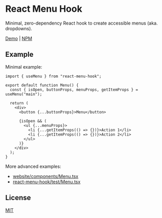 # React Menu Hook

Minimal, zero-dependency React hook to create accessible menus (aka. dropdowns).

[Demo](https://react-menu-hook.vercel.app) | [NPM](http://npmjs.com/package/react-menu-hook)

## Example

Minimal example:

```tsx
import { useMenu } from "react-menu-hook";

export default function Menu() {
  const { isOpen, buttonProps, menuProps, getItemProps } = useMenu("main");

  return (
    <div>
      <button {...buttonProps}>Menu</button>

      {isOpen && (
        <ul {...menuProps}>
          <li {...getItemProps(() => {})}>Action 1</li>
          <li {...getItemProps(() => {})}>Action 2</li>
        </ul>
      )}
    </div>
  );
}
```

More advanced examples:

- [website/components/Menu.tsx](website/components/Menu.tsx)
- [react-menu-hook/test/Menu.tsx](react-menu-hook/test/Menu.tsx)

## License

[MIT](./LICENSE)
